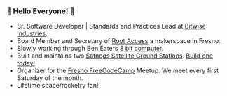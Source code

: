 ### :milky_way: Hello Everyone! :milky_way:

* Sr. Software Developer | Standards and Practices Lead at [Bitwise Industries](https://bitwiseindustries.com/).
* Board Member and Secretary of [Root Access](https://rootaccess.org/) a makerspace in Fresno.
* Slowly working through Ben Eaters [8 bit computer](https://eater.net/8bit/). 
* Built and maintains two [Satnogs Satellite Ground Stations](https://network.satnogs.org/stations/1370/). [Build one today!](https://github.com/RootAccessHackerspace/meta/wiki/Satellite-Tracker)
* Organizer for the [Fresno FreeCodeCamp](https://github.com/freecodecamp-fresnoca) Meetup. We meet every first Saturday of the month.
* Lifetime space/rocketry fan!
